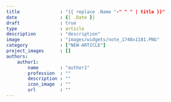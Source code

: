```yaml
---
title               : "{{ replace .Name "-" " " | title }}"
date                : {{ .Date }}
draft               : true
type                : article
description         : "description"
image               : "images/widgets/note_1748x1181.PNG"
category            : ["NEW-ARTICLE"]
project_images      : []
authors: 
    author1: 
        name        : "author1"
        profession  : ""
        description : ""
        icon_image  : ""
        url         : ""
---
```


